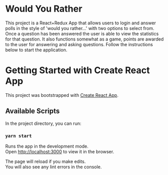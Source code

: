 # Would You Rather

This project is a React+Redux App that allows users to login and answer polls in the style of 'would you rather...' with two options to select from. Once a question has been answered the user is able to view the statistics for that question. It also functions somewhat as a game, points are awarded to the user for answering and asking questions. Follow the instructions below to start the application.

# Getting Started with Create React App

This project was bootstrapped with [Create React App](https://github.com/facebook/create-react-app).

## Available Scripts

In the project directory, you can run:

### `yarn start`

Runs the app in the development mode.\
Open [http://localhost:3000](http://localhost:3000) to view it in the browser.

The page will reload if you make edits.\
You will also see any lint errors in the console.
